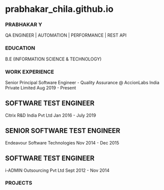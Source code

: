 # prabhakar_chila.github.io

### PRABHAKAR Y 
QA ENGINEER | AUTOMATION | PERFORMANCE | REST API

### EDUCATION
B.E (INFORMATION SCIENCE & TECHNOLOGY)

### WORK EXPERIENCE
Senior Principal Software Engineer - Quality Assurance @ AccionLabs India Private Limited
Aug 2019 - Present

## SOFTWARE TEST ENGINEER
Citrix R&D India Pvt Ltd
Jan 2016 - July 2019

## SENIOR SOFTWARE TEST ENGINEER
Endeavour Software Technologies
Nov 2014 - Dec 2015

## SOFTWARE TEST ENGINEER
i-ADMIN Outsourcing Pvt Ltd 
Sept 2012 - Nov 2014


### PROJECTS

     
